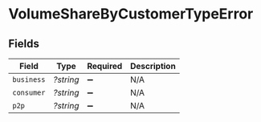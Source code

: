 # VolumeShareByCustomerTypeError


## Fields

| Field              | Type               | Required           | Description        |
| ------------------ | ------------------ | ------------------ | ------------------ |
| `business`         | *?string*          | :heavy_minus_sign: | N/A                |
| `consumer`         | *?string*          | :heavy_minus_sign: | N/A                |
| `p2p`              | *?string*          | :heavy_minus_sign: | N/A                |